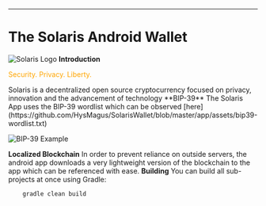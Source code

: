----------
# The Solaris Android Wallet
![Solaris Logo](https://github.com/HysMagus/SolarisWallet/blob/master/banner/Feature%20Image.jpg)
**Introduction**
<p style="color:orange;">Security. Privacy. Liberty.</p>
Solaris is a decentralized open source cryptocurrency focused on privacy, innovation and the advancement of technology
**BIP-39**
The Solaris App uses the BIP-39 wordlist which can be observed [here](https://github.com/HysMagus/SolarisWallet/blob/master/app/assets/bip39-wordlist.txt) 

![BIP-39 Example](https://github.com/HysMagus/SolarisWallet/blob/master/banner/BIP-39%20Mnemonic.png)

**Localized Blockchain**
In order to prevent reliance on outside servers, the android app downloads a very lightweight version of the blockchain to the app which can be referenced with ease.
**Building**
You can build all sub-projects at once using Gradle:

        gradle clean build
